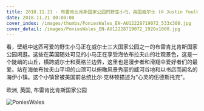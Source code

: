 ```yaml
---
title: 2018.11.21 - 布雷肯比肯斯国家公园的野生小马，英国威尔士 (© Justin Foulkes/SIME/eStock Photo)
date: 2018.11.21 00:00:00
cover_index: /images/thumbs/PoniesWales_EN-AU12228719072_533x300.jpg
cover_detail: /images/PoniesWales_EN-AU12228719072_1920x1080.jpg
---
```


看，壁纸中这匹可爱的野生小马正在威尔士三大国家公园之一的布雷肯比肯斯国家公园闲逛。这些在英国随处可见的小马正在享受海依布拉夫山的壮观景色，这是一个陡峭的山丘，横跨威尔士和英格兰边界，这里也是漫步者和滑翔伞爱好者们的最爱。站在海依布拉夫山平坦的山顶可以俯瞰风景秀丽的威河谷地和以书店而闻名的海伊小镇。这个小镇曾被美国前总统比尔·克林顿描述为“心灵的伍德斯托克”。

欧洲, 英国, 布雷肯比肯斯国家公园

![PoniesWales](/images/PoniesWales_EN-AU12228719072_1920x1080.jpg)
